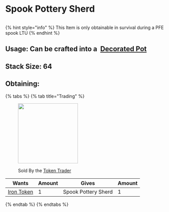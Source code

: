 # Spook Pottery Sherd

<figure><img src="https://github.com/user-attachments/assets/5ecfb098-a454-42ea-804f-03537ecbe44f" alt=""><figcaption></figcaption></figure>

{% hint style="info" %}
This Item is only obtainable in survival during a PFE spook LTU
{% endhint %}

## Usage: Can be crafted into a <img src="https://minecraft.wiki/images/thumb/Decorated_Pot_(N)_JE2_BE2.png/150px-Decorated_Pot_(N)_JE2_BE2.png?1209f" alt="" data-size="line"> [Decorated Pot](https://minecraft.wiki/w/Decorated\_Pot)

## <img src="https://minecraft.wiki/images/Light_Gray_Bundle_JE1_BE1.png?b552e" alt="" data-size="line">Stack Size: 64

## Obtaining:

{% tabs %}
{% tab title="Trading" %}


<figure><img src="https://github.com/ItsMePok/PFE/assets/136857747/e617b7b6-e886-44d4-9124-01af48928695" alt="" width="188"><figcaption><p>Sold By the <a href="../../mobs/traders/token-trader.md">Token Trader</a></p></figcaption></figure>

<table><thead><tr><th>Wants</th><th data-type="number">Amount</th><th>Gives</th><th data-type="number">Amount</th></tr></thead><tbody><tr><td><a href="../../items/tokens/iron-token.md"><img src="https://github.com/ItsMePok/PFE/assets/136857747/aa3d5a31-9866-4bd1-bc09-ba7fa6775f7e" alt="" data-size="line">Iron Token</a></td><td>1</td><td><img src="https://github.com/user-attachments/assets/5ecfb098-a454-42ea-804f-03537ecbe44f" alt="" data-size="line">Spook Pottery Sherd</td><td>1</td></tr></tbody></table>
{% endtab %}
{% endtabs %}

